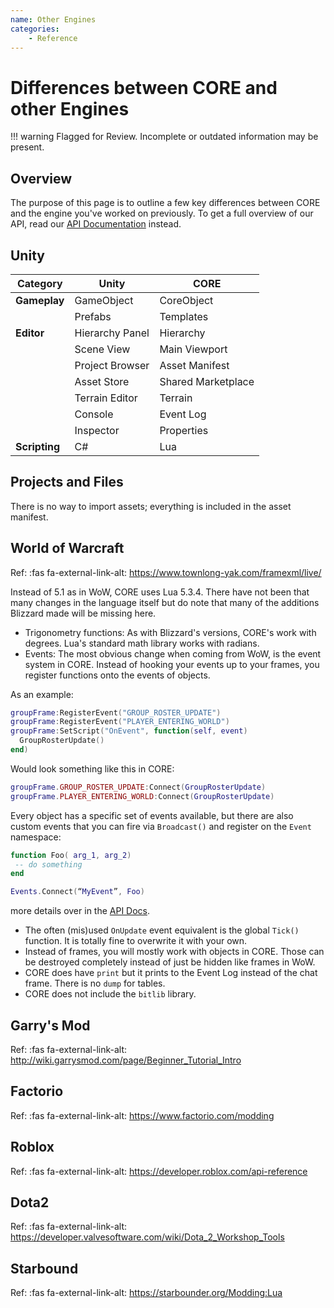 ```yaml
---
name: Other Engines
categories:
    - Reference
---
```


# Differences between CORE and other Engines

!!! warning
    Flagged for Review.
    Incomplete or outdated information may be present.

## Overview

The purpose of this page is to outline a few key differences between CORE and the engine you've worked on previously.
To get a full overview of our API, read our [API Documentation](../core_api.md) instead.

## Unity

| **Category**  | **Unity**       | **CORE**           |
| ------------- | --------------- | ------------------ |
| **Gameplay**  | GameObject      | CoreObject         |
|               | Prefabs         | Templates          |
| **Editor**    | Hierarchy Panel | Hierarchy          |
|               | Scene View      | Main Viewport      |
|               | Project Browser | Asset Manifest     |
|               | Asset Store     | Shared Marketplace |
|               | Terrain Editor  | Terrain            |
|               | Console         | Event Log          |
|               | Inspector       | Properties         |
| **Scripting** | C#              | Lua                |

## Projects and Files

There is no way to import assets; everything is included in the asset manifest.

## World of Warcraft

Ref: :fas fa-external-link-alt: <https://www.townlong-yak.com/framexml/live/>

Instead of 5.1 as in WoW, CORE uses Lua 5.3.4. There have not been that many changes in the language itself but do note that many of the additions Blizzard made will be missing here.

* Trigonometry functions: As with Blizzard's versions, CORE's work with degrees. Lua's standard math library works with radians.
* Events:
  The most obvious change when coming from WoW, is the event system in CORE. Instead of hooking your events up to your frames, you register functions onto the events of objects.

As an example:

```lua
groupFrame:RegisterEvent("GROUP_ROSTER_UPDATE")
groupFrame:RegisterEvent("PLAYER_ENTERING_WORLD")
groupFrame:SetScript("OnEvent", function(self, event)
  GroupRosterUpdate()
end)
```

Would look something like this in CORE:

```lua
groupFrame.GROUP_ROSTER_UPDATE:Connect(GroupRosterUpdate)
groupFrame.PLAYER_ENTERING_WORLD:Connect(GroupRosterUpdate)
```

Every object has a specific set of events available, but there are also custom events that you can fire via `Broadcast()` and register on the `Event` namespace:

```lua
function Foo( arg_1, arg_2)
 -- do something
end

Events.Connect(“MyEvent”, Foo)
```

more details over in the [API Docs](../core_api.md).

* The often (mis)used `OnUpdate` event equivalent is the global `Tick()` function. It is totally fine to overwrite it with your own.
* Instead of frames, you will mostly work with objects in CORE. Those can be destroyed completely instead of just be hidden like frames in WoW.
* CORE does have `print` but it prints to the Event Log instead of the chat frame. There is no `dump` for tables.
* CORE does not include the `bitlib` library.

## Garry's Mod

Ref: :fas fa-external-link-alt: <http://wiki.garrysmod.com/page/Beginner_Tutorial_Intro>

## Factorio

Ref: :fas fa-external-link-alt: <https://www.factorio.com/modding>

## Roblox

Ref: :fas fa-external-link-alt: <https://developer.roblox.com/api-reference>

## Dota2

Ref: :fas fa-external-link-alt: <https://developer.valvesoftware.com/wiki/Dota_2_Workshop_Tools>

## Starbound

Ref: :fas fa-external-link-alt: <https://starbounder.org/Modding:Lua>
